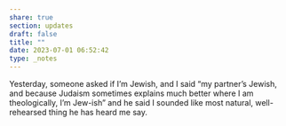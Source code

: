 ```yaml
---
share: true
section: updates
draft: false
title: ""
date: 2023-07-01 06:52:42
type: _notes
---
```



Yesterday, someone asked if I’m Jewish, and I said “my partner’s Jewish, and because Judaism sometimes explains much better where I am theologically, I’m Jew-ish” and he said I sounded like most natural, well-rehearsed thing he has heard me say. 
